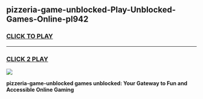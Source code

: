 
## pizzeria-game-unblocked-Play-Unblocked-Games-Online-pl942
<h3>
<a href="https://premium76.site?title=pizzeria-game-unblocked&ref=25A">CLICK TO PLAY</a></h3>
<hr>

<h3>
<a href="https://premium76.site?title=pizzeria-game-unblocked&ref=25A">CLICK 2 PLAY</a>
  
</h3>

<a href="https://premium76.site?title=pizzeria-game-unblocked&ref=25A"><img src="https://clearcache.store/games.png"></a>


**pizzeria-game-unblocked games unblocked: Your Gateway to Fun and Accessible Online Gaming**
